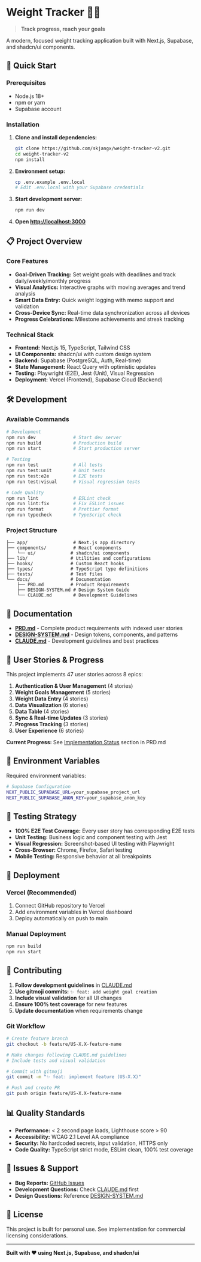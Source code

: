 # **Weight Tracker 🏋️‍♀️**

> **Track progress, reach your goals**

A modern, focused weight tracking application built with Next.js, Supabase, and shadcn/ui components.

## **🚀 Quick Start**

### Prerequisites
- Node.js 18+ 
- npm or yarn
- Supabase account

### Installation

1. **Clone and install dependencies:**
   ```bash
   git clone https://github.com/skjangx/weight-tracker-v2.git
   cd weight-tracker-v2
   npm install
   ```

2. **Environment setup:**
   ```bash
   cp .env.example .env.local
   # Edit .env.local with your Supabase credentials
   ```

3. **Start development server:**
   ```bash
   npm run dev
   ```

4. **Open [http://localhost:3000](http://localhost:3000)**

## **📋 Project Overview**

### **Core Features**
- **Goal-Driven Tracking:** Set weight goals with deadlines and track daily/weekly/monthly progress
- **Visual Analytics:** Interactive graphs with moving averages and trend analysis  
- **Smart Data Entry:** Quick weight logging with memo support and validation
- **Cross-Device Sync:** Real-time data synchronization across all devices
- **Progress Celebrations:** Milestone achievements and streak tracking

### **Technical Stack**
- **Frontend:** Next.js 15, TypeScript, Tailwind CSS
- **UI Components:** shadcn/ui with custom design system
- **Backend:** Supabase (PostgreSQL, Auth, Real-time)
- **State Management:** React Query with optimistic updates
- **Testing:** Playwright (E2E), Jest (Unit), Visual Regression
- **Deployment:** Vercel (Frontend), Supabase Cloud (Backend)

## **🛠️ Development**

### **Available Commands**
```bash
# Development
npm run dev              # Start dev server
npm run build            # Production build  
npm run start            # Start production server

# Testing
npm run test             # All tests
npm run test:unit        # Unit tests
npm run test:e2e         # E2E tests
npm run test:visual      # Visual regression tests

# Code Quality
npm run lint             # ESLint check
npm run lint:fix         # Fix ESLint issues
npm run format           # Prettier format
npm run typecheck        # TypeScript check
```

### **Project Structure**
```
├── app/                 # Next.js app directory
├── components/          # React components
│   └── ui/             # shadcn/ui components
├── lib/                # Utilities and configurations
├── hooks/              # Custom React hooks
├── types/              # TypeScript type definitions
├── tests/              # Test files
└── docs/               # Documentation
    ├── PRD.md          # Product Requirements
    ├── DESIGN-SYSTEM.md # Design System Guide
    └── CLAUDE.md        # Development Guidelines
```

## **📖 Documentation**

- **[PRD.md](./PRD.md)** - Complete product requirements with indexed user stories
- **[DESIGN-SYSTEM.md](./DESIGN-SYSTEM.md)** - Design tokens, components, and patterns  
- **[CLAUDE.md](./CLAUDE.md)** - Development guidelines and best practices

## **🎯 User Stories & Progress**

This project implements 47 user stories across 8 epics:

1. **Authentication & User Management** (4 stories)
2. **Weight Goals Management** (5 stories)  
3. **Weight Data Entry** (4 stories)
4. **Data Visualization** (6 stories)
5. **Data Table** (4 stories)
6. **Sync & Real-time Updates** (3 stories)
7. **Progress Tracking** (3 stories)
8. **User Experience** (6 stories)

**Current Progress:** See [Implementation Status](#implementation-status) section in PRD.md

## **🔐 Environment Variables**

Required environment variables:

```bash
# Supabase Configuration
NEXT_PUBLIC_SUPABASE_URL=your_supabase_project_url
NEXT_PUBLIC_SUPABASE_ANON_KEY=your_supabase_anon_key
```

## **🧪 Testing Strategy**

- **100% E2E Test Coverage:** Every user story has corresponding E2E tests
- **Unit Testing:** Business logic and component testing with Jest
- **Visual Regression:** Screenshot-based UI testing with Playwright
- **Cross-Browser:** Chrome, Firefox, Safari testing
- **Mobile Testing:** Responsive behavior at all breakpoints

## **🚀 Deployment**

### **Vercel (Recommended)**
1. Connect GitHub repository to Vercel
2. Add environment variables in Vercel dashboard
3. Deploy automatically on push to main

### **Manual Deployment**  
```bash
npm run build
npm run start
```

## **🤝 Contributing**

1. **Follow development guidelines** in [CLAUDE.md](./CLAUDE.md)
2. **Use gitmoji commits:** `✨ feat: add weight goal creation`
3. **Include visual validation** for all UI changes
4. **Ensure 100% test coverage** for new features
5. **Update documentation** when requirements change

### **Git Workflow**
```bash
# Create feature branch
git checkout -b feature/US-X.X-feature-name

# Make changes following CLAUDE.md guidelines
# Include tests and visual validation

# Commit with gitmoji
git commit -m "✨ feat: implement feature (US-X.X)"

# Push and create PR
git push origin feature/US-X.X-feature-name
```

## **📊 Quality Standards**

- **Performance:** < 2 second page loads, Lighthouse score > 90
- **Accessibility:** WCAG 2.1 Level AA compliance
- **Security:** No hardcoded secrets, input validation, HTTPS only
- **Code Quality:** TypeScript strict mode, ESLint clean, 100% test coverage

## **🐛 Issues & Support**

- **Bug Reports:** [GitHub Issues](https://github.com/skjangx/weight-tracker-v2/issues)
- **Development Questions:** Check [CLAUDE.md](./CLAUDE.md) first
- **Design Questions:** Reference [DESIGN-SYSTEM.md](./DESIGN-SYSTEM.md)

## **📄 License**

This project is built for personal use. See implementation for commercial licensing considerations.

---

**Built with ❤️ using Next.js, Supabase, and shadcn/ui**